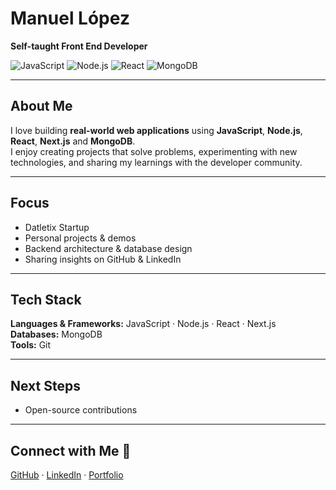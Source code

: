 # Manuel López 
**Self-taught Front End Developer**


![JavaScript](https://img.shields.io/badge/JavaScript-ES6-yellow) 
![Node.js](https://img.shields.io/badge/Node.js-14.x-green) 
![React](https://img.shields.io/badge/React-18-blue) 
![MongoDB](https://img.shields.io/badge/MongoDB-5.0-brightgreen)

---

## About Me
I love building **real-world web applications** using **JavaScript**, **Node.js**, **React**, **Next.js** and **MongoDB**.  
I enjoy creating projects that solve problems, experimenting with new technologies, and sharing my learnings with the developer community.

---

## Focus
-  Datletix Startup 
-  Personal projects & demos
-  Backend architecture & database design  
-  Sharing insights on GitHub & LinkedIn  

---

## Tech Stack
**Languages & Frameworks:** JavaScript · Node.js · React · Next.js
**Databases:** MongoDB  
**Tools:** Git  

---

## Next Steps
- Open-source contributions  

---

## Connect with Me 🔗
[GitHub](https://github.com/manulzvz) · [LinkedIn](https://www.linkedin.com/in/manulzvz) · [Portfolio](https://byte-blog-frontend.vercel.app/)


